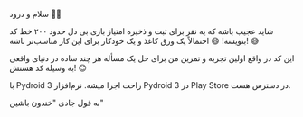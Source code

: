 سلام و درود ✋🏻

شاید عجیب باشه که یه نفر برای ثبت و ذخیره امتیاز بازی بی دل حدود ۲۰۰ خط کد بنویسه! 😄
احتمالاً یک ورق کاغذ و یک خودکار برای این کار مناسب‌تر باشه! 😅

این کد در واقع اولین تجربه و تمرین من برای حل یک مسأله هر چند ساده در دنیای واقعی به وسیله کد هستش! 😊

با Pydroid 3 راحت اجرا میشه.
نرم‌افزار Pydroid 3 در Play Store در دسترس هست.

به قول جادی "خندون باشین"
